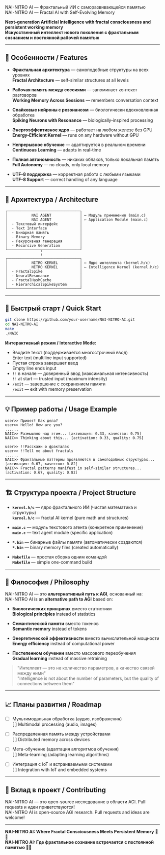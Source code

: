  NAI-NITRO AI — Фрактальный ИИ с саморазвивающейся памятью  
 NAI-NITRO AI — Fractal AI with Self-Evolving Memory

**Next-generation Artificial Intelligence with fractal consciousness and persistent working memory**  
**Искусственный интеллект нового поколения с фрактальным сознанием и постоянной рабочей памятью**

---

## 🌟 Особенности / Features

- **Фрактальная архитектура** — самоподобные структуры на всех уровнях  
  **Fractal Architecture** — self-similar structures at all levels

- **Рабочая память между сессиями** — запоминает контекст разговоров  
  **Working Memory Across Sessions** — remembers conversation context

- **Спайковые нейроны с резонансом** — биологически вдохновленная обработка  
  **Spiking Neurons with Resonance** — biologically-inspired processing

- **Энергоэффективное ядро** — работает на любом железе без GPU  
  **Energy-Efficient Kernel** — runs on any hardware without GPU

- **Непрерывное обучение** — адаптируется в реальном времени  
  **Continuous Learning** — adapts in real-time

- **Полная автономность** — никаких облаков, только локальная память  
  **Full Autonomy** — no clouds, only local memory

- **UTF-8 поддержка** — корректная работа с любыми языками  
  **UTF-8 Support** — correct handling of any language

---

## 🧠 Архитектура / Architecture

```
┌─────────────────────────────────┐
│           NAI AGENT             │ ← Модуль применения (main.c)
│           NAI AGENT             │ ← Application Module (main.c)
│  - Текстовый интерфейс          │
│  - Text Interface               │
│  - Бинарная память              │
│  - Binary Memory                │
│  - Рекурсивная генерация        │
│  - Recursive Generation         │
└───────────────┬─────────────────┘
                ↓
┌─────────────────────────────────┐  
│           NITRO KERNEL          │ ← Ядро интеллекта (kernel.h/c)
│           NITRO KERNEL          │ ← Intelligence Kernel (kernel.h/c)
│  - FractalSpike                 │
│  - NeuralResonance              │
│  - FractalHashCache             │
│  - HierarchicalSpikeSystem      │
└─────────────────────────────────┘
```

---

## 🚀 Быстрый старт / Quick Start

```bash
git clone https://github.com/your-username/NAI-NITRO-AI.git
cd NAI-NITRO-AI
make
./NAIC
```

**Интерактивный режим / Interactive Mode:**
- Вводите текст (поддерживается многострочный ввод)  
  Enter text (multiline input supported)
- Пустая строка завершает ввод  
  Empty line ends input
- `!!` в начале — доверенный ввод (максимальная интенсивность)  
  `!!` at start — trusted input (maximum intensity)
- `/exit` — завершение с сохранением памяти  
  `/exit` — exit with memory preservation

---

## 💡 Пример работы / Usage Example

```
user>> Привет! Как дела?
user>> Hello! How are you?
...... 
NAIC>> Размышляю над этим... [активация: 0.33, качество: 0.75]
NAIC>> Thinking about this... [activation: 0.33, quality: 0.75]

user>> !!Расскажи о фракталах
user>> !!Tell me about fractals
...... 
NAIC>> Фрактальные паттерны проявляются в самоподобных структурах... [активация: 0.67, качество: 0.82]
NAIC>> Fractal patterns manifest in self-similar structures... [activation: 0.67, quality: 0.82]
```

---

## 🏗️ Структура проекта / Project Structure

- **`kernel.h/c`** — ядро фрактального ИИ (чистая математика и структуры)  
  **`kernel.h/c`** — fractal AI kernel (pure math and structures)

- **`main.c`** — модуль текстового агента (конкретное применение)  
  **`main.c`** — text agent module (specific application)

- **`*.bin`** — бинарные файлы памяти (автоматически создаются)  
  **`*.bin`** — binary memory files (created automatically)

- **`Makefile`** — простая сборка одним командой  
  **`Makefile`** — simple one-command build

---

## 🎯 Философия / Philosophy

NAI-NITRO AI — это **альтернативный путь к AGI**, основанный на:  
NAI-NITRO AI is an **alternative path to AGI** based on:

- **Биологических принципах** вместо статистики  
  **Biological principles** instead of statistics

- **Семантической памяти** вместо токенов  
  **Semantic memory** instead of tokens

- **Энергетической эффективности** вместо вычислительной мощности  
  **Energy efficiency** instead of computational power

- **Постепенном обучении** вместо массового переобучения  
  **Gradual learning** instead of massive retraining

> "Интеллект — это не количество параметров, а качество связей между ними"  
> "Intelligence is not about the number of parameters, but the quality of connections between them"

---

## 📈 Планы развития / Roadmap

- [ ] Мультимодальная обработка (аудио, изображения)  
  [ ] Multimodal processing (audio, images)

- [ ] Распределенная память между устройствами  
  [ ] Distributed memory across devices

- [ ] Мета-обучение (адаптация алгоритмов обучения)  
  [ ] Meta-learning (adapting learning algorithms)

- [ ] Интеграция с IoT и встраиваемыми системами  
  [ ] Integration with IoT and embedded systems

---

## 🤝 Вклад в проект / Contributing

NAI-NITRO AI — это open-source исследование в области AGI. Pull requests и идеи приветствуются!  
NAI-NITRO AI is open-source AGI research. Pull requests and ideas are welcome!


---

**NAI-NITRO AI: Where Fractal Consciousness Meets Persistent Memory** 🧠✨  
**NAI-NITRO AI: Где фрактальное сознание встречается с постоянной памятью** 🧠✨
